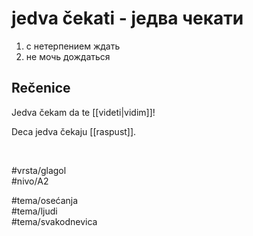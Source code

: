 # jedva čekati - једва чекати

1. с нетерпением ждать  
2. не мочь дождаться

## Rečenice

Jedva čekam da te [[videti|vidim]]!

Deca jedva čekaju [[raspust]].

<br>

#vrsta/glagol  
#nivo/A2  

#tema/osećanja  
#tema/ljudi  
#tema/svakodnevica  
